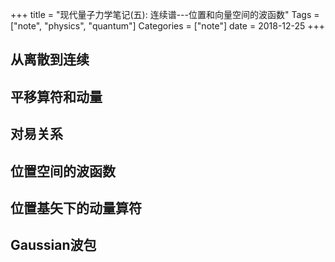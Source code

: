 +++
title = "现代量子力学笔记(五): 连续谱---位置和向量空间的波函数"
Tags = ["note", "physics", "quantum"]
Categories = ["note"]
date = 2018-12-25
+++

## 从离散到连续

## 平移算符和动量

## 对易关系

## 位置空间的波函数

## 位置基矢下的动量算符

## Gaussian波包
